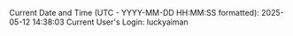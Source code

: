 Current Date and Time (UTC - YYYY-MM-DD HH:MM:SS formatted): 2025-05-12 14:38:03
Current User's Login: luckyaiman
